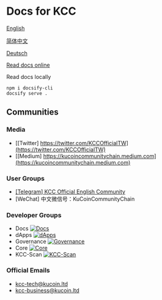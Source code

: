 # Docs for KCC

[English](en-us.md)

[简体中文](zh-cn.md)

[Deutsch](de-de.md)

[Read docs online](https://kucoin-community-chain.github.io/kcc-docs/#/)

Read docs locally
```
npm i docsify-cli
docsify serve .
```

## Communities

### Media
- [[Twitter] https://twitter.com/KCCOfficialTW](https://twitter.com/KCCOfficialTW)
- [[Medium] https://kucoincommunitychain.medium.com](https://kucoincommunitychain.medium.com)

### User Groups
- [[Telegram] KCC Official English Community](https://t.me/KCCOfficialEnglishCommunity)
- [WeChat] 中文微信号：KuCoinCommunityChain

### Developer Groups

- Docs [![Docs](https://badges.gitter.im/kcc-community/docs.svg)](https://gitter.im/kcc-community/docs?utm_source=badge&utm_medium=badge&utm_campaign=pr-badge&utm_content=badge)
- dApps [![dApps](https://badges.gitter.im/kcc-community/dApps.svg)](https://gitter.im/kcc-community/dApps?utm_source=badge&utm_medium=badge&utm_campaign=pr-badge)
- Governance [![Governance](https://badges.gitter.im/kcc-community/governance.svg)](https://gitter.im/kcc-community/governance?utm_source=badge&utm_medium=badge&utm_campaign=pr-badge)
- Core [![Core](https://badges.gitter.im/kcc-community/core.svg)](https://gitter.im/kcc-community/core?utm_source=badge&utm_medium=badge&utm_campaign=pr-badge)
- KCC-Scan [![KCC-Scan](https://badges.gitter.im/KCC-Scan/community.svg)](https://gitter.im/KCC-Scan/community?utm_source=badge&utm_medium=badge&utm_campaign=pr-badge)

### Official Emails
- [kcc-tech@kucoin.ltd](kcc-tech@kucoin.ltd)
- [kcc-business@kucoin.ltd](kcc-business@kucoin.ltd)
